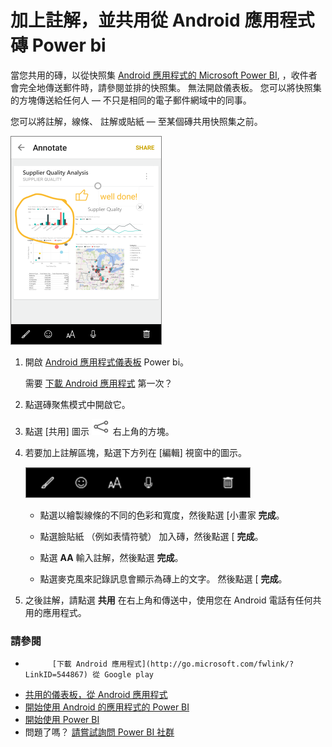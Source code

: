 <properties 
   pageTitle="加上註解，並共用從 Android 應用程式磚"
   description="加上註解，並共用從 Android 應用程式磚 Power bi"
   services="powerbi" 
   documentationCenter="" 
   authors="maggiesMSFT" 
   manager="mblythe" 
   backup=""
   editor=""
   tags=""
   qualityFocus="no"
   qualityDate=""/>
 
<tags
   ms.service="powerbi"
   ms.devlang="NA"
   ms.topic="article"
   ms.tgt_pltfrm="NA"
   ms.workload="powerbi"
   ms.date="09/26/2016"
   ms.author="maggies"/>
# 加上註解，並共用從 Android 應用程式磚 Power bi

當您共用的磚，以從快照集 [Android 應用程式的 Microsoft Power BI](powerbi-mobile-android-app-get-started.md), ，收件者會完全地傳送郵件時，請參閱並排的快照集。 無法開啟儀表板。 您可以將快照集的方塊傳送給任何人 — 不只是相同的電子郵件網域中的同事。

您可以將註解，線條、 註解或貼紙 — 至某個磚共用快照集之前。

![](media/powerbi-mobile-annotate-and-share-a-tile-from-the-android-app/pbi_and_annotate.png)

1. 開啟 [Android 應用程式儀表板](powerbi-mobile-dashboards-in-the-android-app.md) Power bi。

    需要 [下載 Android 應用程式](http://go.microsoft.com/fwlink/?LinkID=544867) 第一次？

2. 點選磚聚焦模式中開啟它。

3. 點選 [共用] 圖示 ![](media/powerbi-mobile-annotate-and-share-a-tile-from-the-android-app/PBI_Andr_ShareSnapIcon.png) 右上角的方塊。

4. 若要加上註解區塊，點選下方列在 [編輯] 視窗中的圖示。

    ![](media/powerbi-mobile-annotate-and-share-a-tile-from-the-android-app/power-bi-android-annotate-bar.png)

    -   點選以繪製線條的不同的色彩和寬度，然後點選 [小畫家 **完成**。

    -   點選臉貼紙 （例如表情符號） 加入磚，然後點選 [ **完成**。

    -   點選 **AA** 輸入註解，然後點選 **完成**。

    -   點選麥克風來記錄訊息會顯示為磚上的文字。 然後點選 [ **完成**。

5. 之後註解，請點選 **共用** 在右上角和傳送中，使用您在 Android 電話有任何共用的應用程式。

### 請參閱

-  
            [下載 Android 應用程式](http://go.microsoft.com/fwlink/?LinkID=544867) 從 Google play
-  [共用的儀表板，從 Android 應用程式](powerbi-mobile-share-a-dashboard-from-the-android-app.md)
-  [開始使用 Android 的應用程式的 Power BI](powerbi-mobile-android-app-get-started.md)
-  [開始使用 Power BI](powerbi-service-get-started.md)
- 問題了嗎？ [請嘗試詢問 Power BI 社群](http://community.powerbi.com/)
